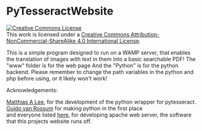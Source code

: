 # PyTesseractWebsite
<a rel="license" href="http://creativecommons.org/licenses/by-nc-sa/4.0/"><img alt="Creative Commons License" style="border-width:0" src="https://i.creativecommons.org/l/by-nc-sa/4.0/88x31.png" /></a><br />This work is licensed under a <a rel="license" href="http://creativecommons.org/licenses/by-nc-sa/4.0/">Creative Commons Attribution-NonCommercial-ShareAlike 4.0 International License</a>.

This is a simple program designed to run on a WAMP server, that enables the translation of images with text in them into a basic searchable PDF!
The "www" folder is for the web page
And the "Python" is for the python backend.
Please remember to change the path variables in the python and php before using, or it likely won't work!

Acknowledgements: 

[Matthias A Lee](https://github.com/madmaze), for the development of the python wrapper for pytesseract. <br>
[Guido van Rossum](https://github.com/gvanrossum) for making python in the first place<br>
and everyone listed [here](http://httpd.apache.org/contributors/), for developing apache web server, the software that this projects website runs off.
